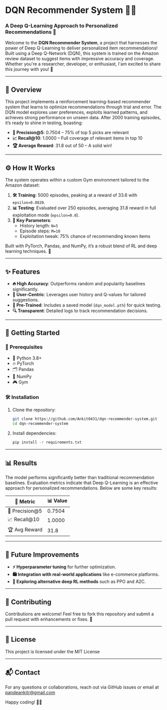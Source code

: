 # DQN Recommender System 🚀🤖  
### A Deep Q-Learning Approach to Personalized Recommendations 🎯  

Welcome to the **DQN Recommender System**, a project that harnesses the power of Deep Q-Learning to deliver personalized item recommendations! Built using a Deep Q-Network (DQN), this system is trained on the Amazon review dataset to suggest items with impressive accuracy and coverage. Whether you're a researcher, developer, or enthusiast, I'am excited to share this journey with you! 🎉  

---

## 🌟 Overview  
This project implements a reinforcement learning-based recommender system that learns to optimize recommendations through trial and error. The DQN model explores user preferences, exploits learned patterns, and achieves strong performance on unseen data. After 2000 training episodes, it’s ready to shine in testing, boasting:  
- **🎯 Precision@5**: 0.7504 – 75% of top 5 picks are relevant  
- **📈 Recall@10**: 1.0000 – Full coverage of relevant items in top 10  
- **🏆 Average Reward**: 31.8 out of 50 – A solid win!  

---

## ⚙️ How It Works  
The system operates within a custom Gym environment tailored to the Amazon dataset:  
1. **🛠️ Training**: 5000 episodes, peaking at a reward of 33.6 with `epsilon=0.0820`.  
2. **📊 Testing**: Evaluated over 250 episodes, averaging 31.8 reward in full exploitation mode (`epsilon=0.0`).  
3. **🔑 Key Parameters**:  
   - History length: `N=5`  
   - Episode steps: `M=10`  
   - Exploitation tweak: 75% chance of recommending known items  

Built with PyTorch, Pandas, and NumPy, it’s a robust blend of RL and deep learning techniques. 🧠  

---

## ✨ Features  
- **🔥 High Accuracy**: Outperforms random and popularity baselines significantly.  
- **👥 User-Centric**: Leverages user history and Q-values for tailored suggestions.  
- **💾 Pre-Trained**: Includes a saved model (`dqn_model.pth`) for quick testing.  
- **🔍 Transparent**: Detailed logs to track recommendation decisions.  

---

## 🚀 Getting Started  

### 📌 Prerequisites  
- 🐍 Python 3.8+  
- 🔥 PyTorch  
- 🗂 Pandas  
- 🔢 NumPy  
- 🎮 Gym  

### 🛠 Installation  
1. Clone the repository:  
   ```bash
   git clone https://github.com/Ankit0431/dqn-recommender-system.git
   cd dqn-recommender-system
   ```  

2. Install dependencies:  
   ```bash
   pip install -r requirements.txt
   ```  
---

## 📊 Results  
The model performs significantly better than traditional recommendation baselines. Evaluation metrics indicate that Deep Q-Learning is an effective approach for personalized recommendations. Below are some key results:  

| 📌 Metric       | 📊 Value  |
|-------------|--------|
| 🎯 Precision@5 | 0.7504 |
| 📈 Recall@10   | 1.0000 |
| 🏆 Avg Reward  | 31.8   |

---

## 🔮 Future Improvements  
- **⚡ Hyperparameter tuning** for further optimization.  
- **🛍️ Integration with real-world applications** like e-commerce platforms.  
- **🧠 Exploring alternative deep RL methods** such as PPO and A2C.  

---

## 🤝 Contributing  
Contributions are welcome! Feel free to fork this repository and submit a pull request with enhancements or fixes. 🙌  

---

## 📜 License  
This project is licensed under the MIT License

---

## 📬 Contact  
For any questions or collaborations, reach out via GitHub issues or email at pandeankitr@gmail.com

Happy coding! 🚀🎉

